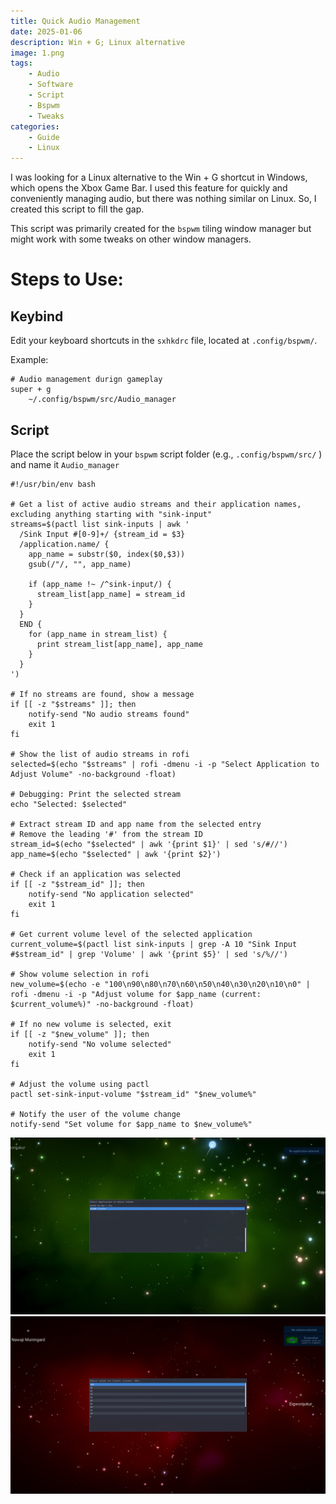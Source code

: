 ```yaml
---
title: Quick Audio Management
date: 2025-01-06
description: Win + G; Linux alternative
image: 1.png
tags:
    - Audio
    - Software
    - Script
    - Bspwm
    - Tweaks
categories:
    - Guide
    - Linux
---
```

I was looking for a Linux alternative to the Win + G shortcut in Windows, which opens the Xbox Game Bar. I used this feature for quickly and conveniently managing audio, but there was nothing similar on Linux. So, I created this script to fill the gap.

This script was primarily created for the `bspwm`  tiling window manager but might work with some tweaks on other window managers.

# Steps to Use:

## Keybind

Edit your keyboard shortcuts in the `sxhkdrc` file, located at  `.config/bspwm/`.

Example:

```
# Audio management durign gameplay
super + g
	~/.config/bspwm/src/Audio_manager
```
## Script

Place the script below in your `bspwm` script folder (e.g., `.config/bspwm/src/` ) and name it  `Audio_manager`

```
#!/usr/bin/env bash

# Get a list of active audio streams and their application names, excluding anything starting with "sink-input"
streams=$(pactl list sink-inputs | awk '
  /Sink Input #[0-9]+/ {stream_id = $3}
  /application.name/ {
    app_name = substr($0, index($0,$3))
    gsub(/"/, "", app_name)

    if (app_name !~ /^sink-input/) {
      stream_list[app_name] = stream_id
    }
  }
  END {
    for (app_name in stream_list) {
      print stream_list[app_name], app_name
    }
  }
')

# If no streams are found, show a message
if [[ -z "$streams" ]]; then
    notify-send "No audio streams found"
    exit 1
fi

# Show the list of audio streams in rofi
selected=$(echo "$streams" | rofi -dmenu -i -p "Select Application to Adjust Volume" -no-background -float)

# Debugging: Print the selected stream
echo "Selected: $selected"

# Extract stream ID and app name from the selected entry
# Remove the leading '#' from the stream ID
stream_id=$(echo "$selected" | awk '{print $1}' | sed 's/#//')
app_name=$(echo "$selected" | awk '{print $2}')

# Check if an application was selected
if [[ -z "$stream_id" ]]; then
    notify-send "No application selected"
    exit 1
fi

# Get current volume level of the selected application
current_volume=$(pactl list sink-inputs | grep -A 10 "Sink Input #$stream_id" | grep 'Volume' | awk '{print $5}' | sed 's/%//')

# Show volume selection in rofi
new_volume=$(echo -e "100\n90\n80\n70\n60\n50\n40\n30\n20\n10\n0" | rofi -dmenu -i -p "Adjust volume for $app_name (current: $current_volume%)" -no-background -float)

# If no new volume is selected, exit
if [[ -z "$new_volume" ]]; then
    notify-send "No volume selected"
    exit 1
fi

# Adjust the volume using pactl
pactl set-sink-input-volume "$stream_id" "$new_volume%"

# Notify the user of the volume change
notify-send "Set volume for $app_name to $new_volume%"
```
![Select an application](3.png)  ![Adjust the volume during gameplay](4.png)
